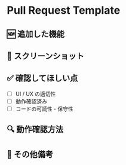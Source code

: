 # Pull Request Template

## 🆕 追加した機能
<!-- 追加した機能を簡潔に記述してください -->

## 🎥 スクリーンショット
<!-- UI変更がある場合は、変更箇所のスクリーンショットを添付してください -->

## ✅ 確認してほしい点
<!-- レビュー時に特に確認してほしい点があれば記述してください -->

- [ ] UI / UX の適切性
- [ ] 動作確認済み
- [ ] コードの可読性・保守性

## 🔍 動作確認方法
<!-- ローカル環境での動作確認手順を記述してください -->
<!-- 
1. `git checkout <branch-name>`
2. `yarn install && yarn start`
3. ブラウザで `http://localhost:3000` を開く
4. 新機能の動作を確認
 -->

## 📌 その他備考
<!-- 補足事項があれば記述してください -->
